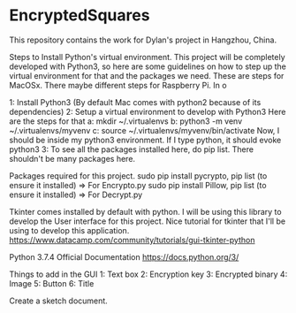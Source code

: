 # EncryptedSquares
This repository contains the work for Dylan's project in Hangzhou, China. 

Steps to Install Python's virtual environment. This project will be completely developed with Python3, so here are some guidelines on how to step up the virtual environment for that and the packages we need. These are steps for MacOSx. There maybe different steps for Raspberry Pi. In o

1: Install Python3 (By default Mac comes with python2 because of its dependencies)
2: Setup a virtual environment to develop with Python3
Here are the steps for that
a: mkdir ~/.virtualenvs
b: python3 -m venv ~/.virtualenvs/myvenv
c: source ~/.virtualenvs/myvenv/bin/activate
Now, I should be inside my python3 environment. If I type python, it should evoke python3
3: To see all the packages installed here, do pip list. There shouldn't be many packages here. 

Packages required for this project. 
sudo pip install pycrypto, pip list (to ensure it installed) => For Encrypto.py
sudo pip install Pillow, pip list (to ensure it installed) => For Decrypt.py

Tkinter comes installed by default with python. I will be using this library to develop the User interface for this project. 
Nice tutorial for tkinter that I'll be using to develop this application. 
https://www.datacamp.com/community/tutorials/gui-tkinter-python

Python 3.7.4 Official Documentation
https://docs.python.org/3/


Things to add in the GUI
1: Text box
2: Encryption key
3: Encrypted binary
4: Image
5: Button
6: Title

Create a sketch document. 